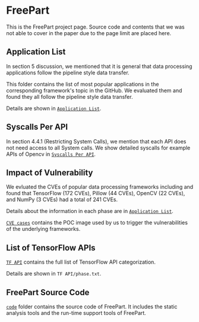# **FreePart**
This is the FreePart project page. Source code and contents that we was not able to cover in the paper due to the page limit are placed here.
## **Application List**
In section 5 discussion, we mentioned that it is general that data processing applications follow the pipeline style data transfer.

This folder contains the list of most popular applications in the corresponding framework's topic in the GitHub. We evaluated them and found they all follow the pipeline style data transfer. 

Details are shown in [`Application List`](Application).

## **Syscalls Per API**
In section 4.4.1 (Restricting System Calls), we mention that each API does not need access to all System calls.
We show detailed syscalls for example APIs of Opencv in [`Syscalls Per API`](Syscalls%20Per%20API). 

## **Impact of Vulnerability**
We evluated the CVEs of popular data processing frameworks including and found that TensorFlow (172 CVEs), Pillow (44 CVEs), OpenCV (22 CVEs), and NumPy (3 CVEs) had a total of 241 CVEs.

Details about the information in each phase are in [`Application List`](Application).

[`CVE cases`](CVE%20cases) contains the POC image used by us to trigger the vulnerabilities of the underlying frameworks.

## List of TensorFlow APIs

[`TF API`](TF%20API) contains the full list of TensorFlow API categorization.

Details are shown in `TF API/phase.txt`.

## **FreePart Source Code**
[`code`](code) folder contains the source code of FreePart. It includes the static analysis tools and the run-time support tools of FreePart.







